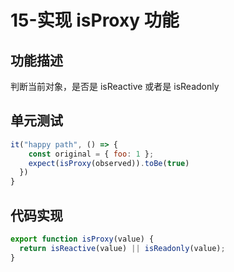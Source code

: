 # 15-实现 isProxy 功能

## 功能描述

判断当前对象，是否是 isReactive 或者是 isReadonly

## 单元测试

```javascript
it("happy path", () => {
    const original = { foo: 1 };
    expect(isProxy(observed)).toBe(true)
  })
}
```

## 代码实现

```javascript
export function isProxy(value) {
  return isReactive(value) || isReadonly(value);
}
```

